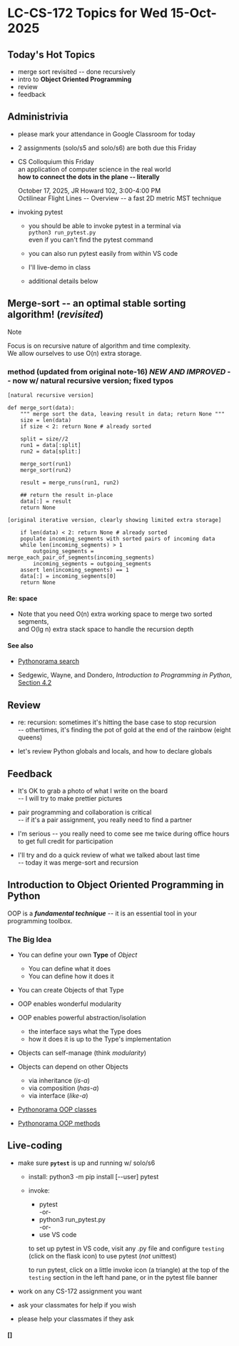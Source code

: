 # LC-CS-172 Topics for Wed 15-Oct-2025

## Today's Hot Topics

* merge sort revisited -- done recursively
* intro to **Object Oriented Programming**
* review
* feedback

## Administrivia

* please mark your attendance in Google Classroom for today

* 2 assignments (solo/s5 and solo/s6) are both due this Friday

* CS Colloquium this Friday  
  an application of computer science in the real world  
  **how to connect the dots in the plane -- literally**

    October 17, 2025, JR Howard 102, 3:00-4:00 PM  
    Octilinear Flight Lines -- Overview -- a fast 2D metric MST technique

* invoking pytest

  - you should be able to invoke pytest in a terminal via  
        `python3 run_pytest.py`  
    even if you can't find the pytest command

  - you can also run pytest easily from within VS code

  - I'll live-demo in class

  - additional details below

## Merge-sort -- an optimal stable sorting algorithm! (*revisited*)

> [!NOTE]
> Focus is on recursive nature of algorithm and time complexity.  
> We allow ourselves to use O(n) extra storage.

### method (updated from original note-16) *NEW AND IMPROVED* -- now  w/ natural recursive version; fixed typos

    [natural recursive version]

	def merge_sort(data):
		""" merge sort the data, leaving result in data; return None """
		size = len(data)
		if size < 2: return None # already sorted

		split = size//2
		run1 = data[:split]
		run2 = data[split:]

		merge_sort(run1)
		merge_sort(run2)

		result = merge_runs(run1, run2)

		## return the result in-place
		data[:] = result
		return None

    [original iterative version, clearly showing limited extra storage]

		if len(data) < 2: return None # already sorted
        populate incoming_segments with sorted pairs of incoming data
        while len(incoming_segments) > 1
            outgoing_segments = merge_each_pair_of_segments(incoming_segments)
            incoming_segments = outgoing_segments
		assert len(incoming_segments) == 1
		data[:] = incoming_segments[0]
		return None

#### Re: space

* Note that you need O(n) extra working space to merge two sorted segments,  
  and O(lg n) extra stack space to handle the recursion depth

#### See also

- [Pythonorama search](https://github.com/alainkaegi/pythonorama/blob/main/algorithms/search.md)

- Sedgewic, Wayne, and Dondero, *Introduction to Programming in Python*,
  [Section 4.2](https://introcs.cs.princeton.edu/python/42sort/)

## Review

* re: recursion: sometimes it's hitting the base case to stop recursion  
  -- othertimes, it's finding the pot of gold at the end of the rainbow (eight queens)

* let's review Python globals and locals, and how to declare globals

## Feedback

* It's OK to grab a photo of what I write on the board  
  -- I will try to make prettier pictures

* pair programming and collaboration is critical  
  -- if it's a pair assignment, you really need to find a partner

* I'm serious -- you really need to come see me twice during office hours  
  to get full credit for participation

* I'll try and do a quick review of what we talked about last time  
  -- today it was merge-sort and recursion

## Introduction to Object Oriented Programming in Python

OOP is a ***fundamental technique*** -- it is an essential tool in your programming toolbox.

### The Big Idea

* You can define your own **Type** of *Object*
  - You can define what it does
  - You can define how it does it
* You can create Objects of that Type
* OOP enables wonderful modularity
* OOP enables powerful abstraction/isolation
  - the interface says what the Type does
  - how it does it is up to the Type's implementation
* Objects can self-manage (think *modularity*)
* Objects can depend on other Objects
  - via inheritance (*is-a*)
  - via composition (*has-a*)
  - via interface (*like-a*)

* [Pythonorama OOP classes](https://github.com/alainkaegi/pythonorama/blob/main/oop/classes.md)
* [Pythonorama OOP methods](https://github.com/alainkaegi/pythonorama/blob/main/oop/methods.md)

## Live-coding

* make sure **`pytest`** is up and running w/ solo/s6
  - install: python3 -m pip install [--user] pytest
  - invoke:
    * pytest  
	-or-  
    * python3 run_pytest.py  
    -or-  
    * use VS code

	to set up pytest in VS code, visit any .py file and configure
	`testing` (click on the flask icon) to use pytest (*not* unittest)

    to run pytest, click on a little invoke icon (a triangle) at the top
	of the `testing` section in the left hand pane, or in the pytest
	file banner

* work on any CS-172 assignment you want
* ask your classmates for help if you wish
* please help your classmates if they ask

#### []
